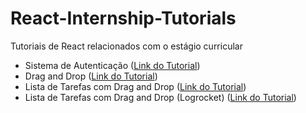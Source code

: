 # React-Internship-Tutorials
Tutoriais de React relacionados com o estágio curricular
- Sistema de Autenticação ([Link do Tutorial](https://www.youtube.com/watch?v=PKwu15ldZ7k))
- Drag and Drop ([Link do Tutorial](https://www.youtube.com/watch?v=-MfTv5VRM0A))
- Lista de Tarefas com Drag and Drop ([Link do Tutorial](https://www.youtube.com/watch?v=t1HQUPrfdOY))
- Lista de Tarefas com Drag and Drop (Logrocket) ([Link do Tutorial](https://www.youtube.com/watch?v=Vqa9NMzF3wc))
